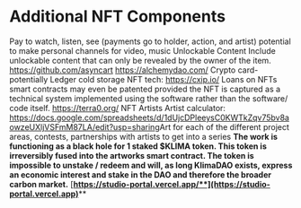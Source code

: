# Additional NFT Components

Pay to watch, listen, see (payments go to holder, action, and artist) potential to make personal channels for video, music Unlockable Content Include unlockable content that can only be revealed by the owner of the item. https://github.com/asyncart https://alchemydao.com/ Crypto card- potentially Ledger cold storage NFT tech: https://cxip.io/ Loans on NFTs smart contracts may even be patented provided the NFT is captured as a technical system implemented using the software rather than the software/ code itself. ​https://terra0.org/​ NFT Artists Artist calculator: https://docs.google.com/spreadsheets/d/1dUjcDPleeysC0KWTkZqv75bv8aowzeUXljVSFmM87LA/edit?usp=sharing​ Art for each of the different project areas, contests, partnerships with artists to get into a series **The work is functioning as a black hole for 1 staked $KLIMA token. This token is irreversibly fused into the artworks smart contract. The token is impossible to unstake / redeem and will, as long KlimaDAO exists, express an economic interest and stake in the DAO and therefore the broader carbon market.** [**https://studio-portal.vercel.app/**](https://studio-portal.vercel.app)****
